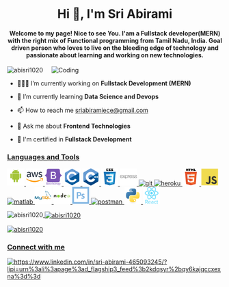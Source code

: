 
<h1 align="center">Hi 👋, I'm Sri Abirami</h1>
<h4 align="center">Welcome to my page! Nice to see You. I'am a Fullstack developer(MERN) with the right mix of Functional programming from Tamil Nadu, India. Goal driven person who loves to live on the bleeding edge of technology and passionate about learning and working on new technologies.</h4>
<img align="right" alt="Coding" width="400" src="https://stemettes.org/zine/wp-content/uploads/sites/3/2021/08/giphy-13-1.gif"/>

<p align="left"> <img src="https://komarev.com/ghpvc/?username=abisri1020&label=Profile%20views&color=0e75b6&style=flat" alt="abisri1020" /> </p>

- 👩🏻‍💻 I’m currently working on **Fullstack Development (MERN)**

- 🌱 I’m currently learning **Data Science and Devops**

- 📫 How to reach me [sriabiramiece@gmail.com](sriabiramiece@gmail.com)

- 💬 Ask me about **Frontend Technologies**

- 💼 I'm certified in **Fullstack Development**


<h3 align="left"><u>Languages and Tools<u/></h3>
<p align="left"> <a href="https://developer.android.com" target="_blank" rel="noreferrer"> <img src="https://raw.githubusercontent.com/devicons/devicon/master/icons/android/android-original-wordmark.svg" alt="android" width="40" height="40"/> </a> <a href="https://aws.amazon.com" target="_blank" rel="noreferrer"> <img src="https://raw.githubusercontent.com/devicons/devicon/master/icons/amazonwebservices/amazonwebservices-original-wordmark.svg" alt="aws" width="40" height="40"/> </a> <a href="https://getbootstrap.com" target="_blank" rel="noreferrer"> <img src="https://raw.githubusercontent.com/devicons/devicon/master/icons/bootstrap/bootstrap-plain-wordmark.svg" alt="bootstrap" width="40" height="40"/> </a> <a href="https://www.cprogramming.com/" target="_blank" rel="noreferrer"> <img src="https://raw.githubusercontent.com/devicons/devicon/master/icons/c/c-original.svg" alt="c" width="40" height="40"/> </a> <a href="https://www.w3schools.com/cpp/" target="_blank" rel="noreferrer"> <img src="https://raw.githubusercontent.com/devicons/devicon/master/icons/cplusplus/cplusplus-original.svg" alt="cplusplus" width="40" height="40"/> </a> <a href="https://www.w3schools.com/css/" target="_blank" rel="noreferrer"> <img src="https://raw.githubusercontent.com/devicons/devicon/master/icons/css3/css3-original-wordmark.svg" alt="css3" width="40" height="40"/> </a> <a href="https://expressjs.com" target="_blank" rel="noreferrer"> <img src="https://raw.githubusercontent.com/devicons/devicon/master/icons/express/express-original-wordmark.svg" alt="express" width="40" height="40"/> </a> <a href="https://git-scm.com/" target="_blank" rel="noreferrer"> <img src="https://www.vectorlogo.zone/logos/git-scm/git-scm-icon.svg" alt="git" width="40" height="40"/> </a> <a href="https://heroku.com" target="_blank" rel="noreferrer"> <img src="https://www.vectorlogo.zone/logos/heroku/heroku-icon.svg" alt="heroku" width="40" height="40"/> </a> <a href="https://www.w3.org/html/" target="_blank" rel="noreferrer"> <img src="https://raw.githubusercontent.com/devicons/devicon/master/icons/html5/html5-original-wordmark.svg" alt="html5" width="40" height="40"/> </a> <a href="https://developer.mozilla.org/en-US/docs/Web/JavaScript" target="_blank" rel="noreferrer"> <img src="https://raw.githubusercontent.com/devicons/devicon/master/icons/javascript/javascript-original.svg" alt="javascript" width="40" height="40"/> </a> <a href="https://www.mathworks.com/" target="_blank" rel="noreferrer"> <img src="https://upload.wikimedia.org/wikipedia/commons/2/21/Matlab_Logo.png" alt="matlab" width="40" height="40"/> </a> <a href="https://www.mysql.com/" target="_blank" rel="noreferrer"> <img src="https://raw.githubusercontent.com/devicons/devicon/master/icons/mysql/mysql-original-wordmark.svg" alt="mysql" width="40" height="40"/> </a> <a href="https://nodejs.org" target="_blank" rel="noreferrer"> <img src="https://raw.githubusercontent.com/devicons/devicon/master/icons/nodejs/nodejs-original-wordmark.svg" alt="nodejs" width="40" height="40"/> </a> <a href="https://www.photoshop.com/en" target="_blank" rel="noreferrer"> <img src="https://raw.githubusercontent.com/devicons/devicon/master/icons/photoshop/photoshop-line.svg" alt="photoshop" width="40" height="40"/> </a> <a href="https://postman.com" target="_blank" rel="noreferrer"> <img src="https://www.vectorlogo.zone/logos/getpostman/getpostman-icon.svg" alt="postman" width="40" height="40"/> </a> <a href="https://www.python.org" target="_blank" rel="noreferrer"> <img src="https://raw.githubusercontent.com/devicons/devicon/master/icons/python/python-original.svg" alt="python" width="40" height="40"/> </a> <a href="https://reactjs.org/" target="_blank" rel="noreferrer"> <img src="https://raw.githubusercontent.com/devicons/devicon/master/icons/react/react-original-wordmark.svg" alt="react" width="40" height="40"/> </a> </p>
  
<p><img align="left" src="https://github-readme-stats.vercel.app/api/top-langs?username=abisri1020&show_icons=true&locale=en&layout=compact" alt="abisri1020" /></p>

<p>&nbsp;<img align="center" src="https://github-readme-stats.vercel.app/api?username=abisri1020&show_icons=true&locale=en" alt="abisri1020" /></p>

<p><img align="center" src="https://github-readme-streak-stats.herokuapp.com/?user=abisri1020&" alt="abisri1020" /></p>

<h3 align="left"><u>Connect with me<u/></h3>
<p align="left">
<a href="https://linkedin.com/in/https://www.linkedin.com/in/sri-abirami-465093245/?lipi=urn%3ali%3apage%3ad_flagship3_feed%3b2kdqsyr%2bqy6kajqccxexna%3d%3d" target="blank"><img align="center" src="https://raw.githubusercontent.com/rahuldkjain/github-profile-readme-generator/master/src/images/icons/Social/linked-in-alt.svg" alt="https://www.linkedin.com/in/sri-abirami-465093245/?lipi=urn%3ali%3apage%3ad_flagship3_feed%3b2kdqsyr%2bqy6kajqccxexna%3d%3d" height="30" width="40" /></a>
</p>
